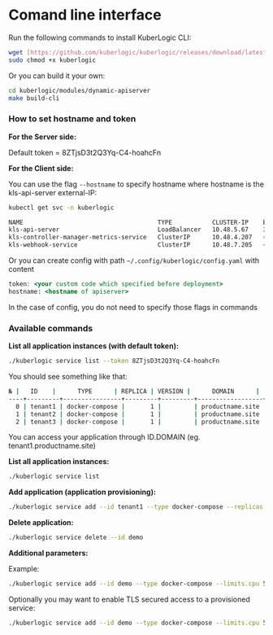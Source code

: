 # Comand line interface

Run the following commands to install KuberLogic CLI:

```bash
wget [https://github.com/kuberlogic/kuberlogic/releases/download/latest/kuberlogic](https://github.com/kuberlogic/kuberlogic/releases/download/latest/kuberlogic)
sudo chmod +x kuberlogic
```

Or you can build it your own:

```bash
cd kuberlogic/modules/dynamic-apiserver
make build-cli
```

### How to set hostname and token

**For the Server side:**

Default token = 8ZTjsD3t2Q3Yq-C4-hoahcFn

**For the Client side:**

You can use the flag `--hostname` to specify hostname where hostname is the kls-api-server external-IP:

```bash
kubectl get svc -n kuberlogic
```

```bash
NAME                                     TYPE           CLUSTER-IP    EXTERNAL-IP    PORT(S)        AGE
kls-api-server                           LoadBalancer   10.48.5.67    34.133.5.167   80:30007/TCP   3m44s
kls-controller-manager-metrics-service   ClusterIP      10.48.4.207   <none>         8443/TCP       3m44s
kls-webhook-service                      ClusterIP      10.48.7.205   <none>         443/TCP        3m43s
```

Or you can create config with path `~/.config/kuberlogic/config.yaml` with content

```jsx
token: <your custom code which specified before deployment>
hostname: <hostname of apiserver>
```

In the case of config, you do not need to specify those flags in commands

### Available commands

**List all application instances (with default token):**

```bash
./kuberlogic service list --token 8ZTjsD3t2Q3Yq-C4-hoahcFn
```

You should see something like that:

```bash
№ |   ID    |      TYPE      | REPLICA | VERSION |      DOMAIN      |      STATUS
----+---------+----------------+---------+---------+------------------+--------------------
  0 | tenant1 | docker-compose |       1 |         | productname.site | ReadyConditionMet
  1 | tenant2 | docker-compose |       1 |         | productname.site | ReadyConditionMet
  2 | tenant3 | docker-compose |       1 |         | productname.site | ReadyConditionMet
```

You can access your application through ID.DOMAIN (eg. tenant1.productname.site)

**List all application instances:**

```bash
./kuberlogic service list
```

**Add application (application provisioning):**

```bash
./kuberlogic service add --id tenant1 --type docker-compose --replicas 1 --domain productname.site
```

**Delete application:**

```bash
./kuberlogic service delete --id demo
```

**Additional parameters:**

Example:

```bash
./kuberlogic service add --id demo --type docker-compose --limits.cpu 50 --host [example.com](http://example.com/) --replicas 1
```

Optionally you may want to enable TLS secured access to a provisioned service:

```bash
./kuberlogic service add --id demo --type docker-compose --limits.cpu 50 --host [example.com](http://example.com/) --replicas 1 --tls_enabled
```
